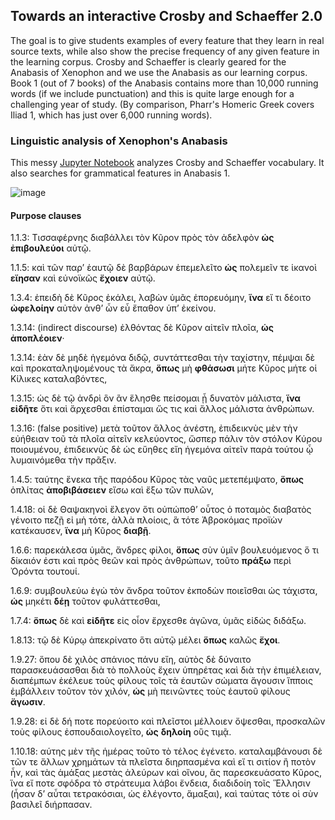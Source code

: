 ## Towards an interactive Crosby and Schaeffer 2.0

The goal is to give students examples of every feature that they learn in real source texts, while also show the precise frequency of any given feature in the learning
corpus. Crosby and Schaeffer is clearly geared for the Anabasis of Xenophon and we use the Anabasis as our learning corpus. Book 1 (out of 7 books) of the Anabasis
contains more than 10,000 running words (if we include punctuation) and this is quite large enough for a challenging year of study. (By comparison, Pharr's Homeric Greek 
covers Iliad 1, which has just over 6,000 running words).

### Linguistic analysis of Xenophon's Anabasis

This messy [Jupyter Notebook]([url](https://github.com/gregorycrane/CrosbySchaeffer2.0/blob/main/analyzeCS2.0.ipynb)https://github.com/gregorycrane/CrosbySchaeffer2.0/blob/main/analyzeCS2.0.ipynb)  analyzes Crosby and Schaeffer vocabulary. It also searches for grammatical features in Anabasis 1.

![image](https://github.com/gregorycrane/CrosbySchaeffer2.0/assets/5159577/8283abed-ea7e-44f5-8eef-215b1c006525)

#### Purpose clauses

 1.1.3: Τισσαφέρνης διαβάλλει τὸν Κῦρον πρὸς τὸν ἀδελφὸν **ὡς** **ἐπιβουλεύοι** αὐτῷ.
 
 1.1.5: καὶ τῶν παρʼ ἑαυτῷ δὲ βαρβάρων ἐπεμελεῖτο **ὡς** πολεμεῖν τε ἱκανοὶ **εἴησαν** καὶ εὐνοϊκῶς **ἔχοιεν** αὐτῷ.

 1.3.4: ἐπειδὴ δὲ Κῦρος ἐκάλει, λαβὼν ὑμᾶς ἐπορευόμην, **ἵνα** εἴ τι δέοιτο **ὠφελοίην** αὐτὸν ἀνθʼ ὧν εὖ ἔπαθον ὑπʼ ἐκείνου.

 1.3.14: (indirect discourse) ἐλθόντας δὲ Κῦρον αἰτεῖν πλοῖα, **ὡς** **ἀποπλέοιεν**· 

 1.3.14: ἐὰν δὲ μηδὲ ἡγεμόνα διδῷ, συντάττεσθαι τὴν ταχίστην, πέμψαι δὲ καὶ προκαταληψομένους τὰ ἄκρα, **ὅπως** μὴ **φθάσωσι** μήτε Κῦρος μήτε οἱ Κίλικες καταλαβόντες,

 1.3.15: ὡς δὲ τῷ ἀνδρὶ ὃν ἂν ἕλησθε πείσομαι ᾗ δυνατὸν μάλιστα, **ἵνα** **εἰδῆτε** ὅτι καὶ ἄρχεσθαι ἐπίσταμαι ὥς τις καὶ ἄλλος μάλιστα ἀνθρώπων.

 1.3.16: (false positive) μετὰ τοῦτον ἄλλος ἀνέστη, ἐπιδεικνὺς μὲν τὴν εὐήθειαν τοῦ τὰ πλοῖα αἰτεῖν κελεύοντος, ὥσπερ πάλιν τὸν στόλον Κύρου ποιουμένου, ἐπιδεικνὺς δὲ ὡς εὔηθες εἴη ἡγεμόνα αἰτεῖν παρὰ τούτου ᾧ λυμαινόμεθα τὴν πρᾶξιν.

 1.4.5: ταύτης ἕνεκα τῆς παρόδου Κῦρος τὰς ναῦς μετεπέμψατο, **ὅπως** ὁπλίτας **ἀποβιβάσειεν** εἴσω καὶ ἔξω τῶν πυλῶν,

 1.4.18: οἱ δὲ Θαψακηνοὶ ἔλεγον ὅτι οὐπώποθʼ οὗτος ὁ ποταμὸς διαβατὸς γένοιτο πεζῇ εἰ μὴ τότε, ἀλλὰ πλοίοις, ἃ τότε Ἀβροκόμας προϊὼν κατέκαυσεν, **ἵνα** μὴ Κῦρος **διαβῇ**.

1.6.6: παρεκάλεσα ὑμᾶς, ἄνδρες φίλοι, **ὅπως** σὺν ὑμῖν βουλευόμενος ὅ τι δίκαιόν ἐστι καὶ πρὸς θεῶν καὶ πρὸς ἀνθρώπων, τοῦτο **πράξω** περὶ Ὀρόντα τουτουί.

1.6.9: συμβουλεύω ἐγὼ τὸν ἄνδρα τοῦτον ἐκποδὼν ποιεῖσθαι ὡς τάχιστα, **ὡς** μηκέτι **δέῃ** τοῦτον φυλάττεσθαι,

1.7.4: **ὅπως** δὲ καὶ **εἰδῆτε** εἰς οἷον ἔρχεσθε ἀγῶνα, ὑμᾶς εἰδὼς διδάξω. 

1.8.13: τῷ δὲ Κύρῳ ἀπεκρίνατο ὅτι αὐτῷ μέλει **ὅπως** καλῶς **ἔχοι**.

1.9.27: ὅπου δὲ χιλὸς σπάνιος πάνυ εἴη, αὐτὸς δὲ δύναιτο παρασκευάσασθαι διὰ τὸ πολλοὺς ἔχειν ὑπηρέτας καὶ διὰ τὴν ἐπιμέλειαν, διαπέμπων ἐκέλευε τοὺς φίλους τοῖς τὰ ἑαυτῶν σώματα ἄγουσιν ἵπποις ἐμβάλλειν τοῦτον τὸν χιλόν, **ὡς** μὴ πεινῶντες τοὺς ἑαυτοῦ φίλους **ἄγωσιν**.

1.9.28: εἰ δὲ δή ποτε πορεύοιτο καὶ πλεῖστοι μέλλοιεν ὄψεσθαι, προσκαλῶν τοὺς φίλους ἐσπουδαιολογεῖτο, **ὡς** **δηλοίη** οὓς τιμᾷ. 

1.10.18: αύτης μὲν τῆς ἡμέρας τοῦτο τὸ τέλος ἐγένετο. καταλαμβάνουσι δὲ τῶν τε ἄλλων χρημάτων τὰ πλεῖστα διηρπασμένα καὶ εἴ τι σιτίον ἢ ποτὸν ἦν, καὶ τὰς ἁμάξας μεστὰς ἀλεύρων καὶ οἴνου, ἃς παρεσκευάσατο Κῦρος, ἵνα εἴ ποτε σφόδρα τὸ στράτευμα λάβοι ἔνδεια, διαδιδοίη τοῖς Ἕλλησιν (ἦσαν δʼ αὗται τετρακόσιαι, ὡς ἐλέγοντο, ἅμαξαι), καὶ ταύτας τότε οἱ σὺν βασιλεῖ διήρπασαν.



